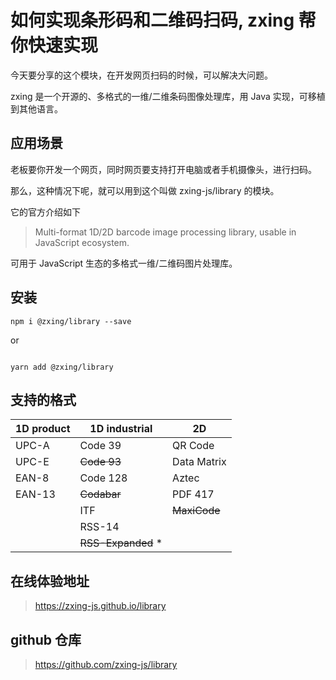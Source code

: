 # 如何实现条形码和二维码扫码, zxing 帮你快速实现

今天要分享的这个模块，在开发网页扫码的时候，可以解决大问题。

zxing 是一个开源的、多格式的一维/二维条码图像处理库，用 Java 实现，可移植到其他语言。

## 应用场景

老板要你开发一个网页，同时网页要支持打开电脑或者手机摄像头，进行扫码。

那么，这种情况下呢，就可以用到这个叫做 zxing-js/library 的模块。

它的官方介绍如下

> Multi-format 1D/2D barcode image processing library, usable in JavaScript ecosystem.

可用于 JavaScript 生态的多格式一维/二维码图片处理库。

## 安装

```
npm i @zxing/library --save

```
or

```

yarn add @zxing/library

```


## 支持的格式

|  1D product   | 1D industrial  | 2D |
|  ----  | ----  | ----  |
| UPC-A  | Code 39 | QR Code |
| UPC-E  | ~~Code 93~~ | Data Matrix |
| EAN-8  | Code 128 | Aztec |
| EAN-13  | ~~Codabar~~ | PDF 417 |
|   | ITF | ~~MaxiCode~~ |
|   | RSS-14 |  |
|   | ~~RSS-Expanded~~ * |  |


## 在线体验地址

> <a href="https://zxing-js.github.io/library" target="_blank">https://zxing-js.github.io/library</a>

## github 仓库

> <a href="https://github.com/zxing-js/library" target="_blank">https://github.com/zxing-js/library</a>